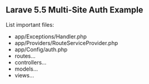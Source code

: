 ## Larave 5.5 Multi-Site Auth Example

List important files:

- app/Exceptions/Handler.php
- app/Providers/RouteServiceProvider.php
- app/Config/auth.php
- routes...
- controllers...
- models...
- views...
